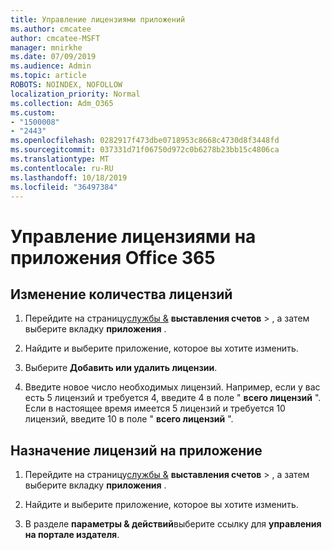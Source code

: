 ```yaml
---
title: Управление лицензиями приложений
ms.author: cmcatee
author: cmcatee-MSFT
manager: mnirkhe
ms.date: 07/09/2019
ms.audience: Admin
ms.topic: article
ROBOTS: NOINDEX, NOFOLLOW
localization_priority: Normal
ms.collection: Adm_O365
ms.custom:
- "1500008"
- "2443"
ms.openlocfilehash: 0282917f473dbe0718953c8668c4730d8f3448fd
ms.sourcegitcommit: 037331d71f06750d972c0b6278b23bb15c4806ca
ms.translationtype: MT
ms.contentlocale: ru-RU
ms.lasthandoff: 10/18/2019
ms.locfileid: "36497384"
---
```

# <a name="manage-office-365-app-licenses"></a>Управление лицензиями на приложения Office 365

## <a name="to-change-license-quantity"></a>Изменение количества лицензий

1. Перейдите на страницу[службы &](https://go.microsoft.com/fwlink/p/?linkid=842054) **выставления счетов** > , а затем выберите вкладку **приложения** .

2. Найдите и выберите приложение, которое вы хотите изменить.  

3. Выберите **Добавить или удалить лицензии**.

4. Введите новое число необходимых лицензий. Например, если у вас есть 5 лицензий и требуется 4, введите 4 в поле " **всего лицензий** ". Если в настоящее время имеется 5 лицензий и требуется 10 лицензий, введите 10 в поле " **всего лицензий** ".

## <a name="to-assign-app-licenses"></a>Назначение лицензий на приложение

1. Перейдите на страницу[службы &](https://go.microsoft.com/fwlink/p/?linkid=842054) **выставления счетов** > , а затем выберите вкладку **приложения** .

2. Найдите и выберите приложение, которое вы хотите изменить.  

3. В разделе **параметры & действий**выберите ссылку для **управления на портале издателя**.